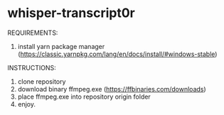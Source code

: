 # whisper-transcript0r

REQUIREMENTS:
 1. install yarn package manager (https://classic.yarnpkg.com/lang/en/docs/install/#windows-stable)

INSTRUCTIONS:
 1. clone repository
 2. download binary ffmpeg.exe (https://ffbinaries.com/downloads)
 3. place ffmpeg.exe into repository origin folder
 4. enjoy.
